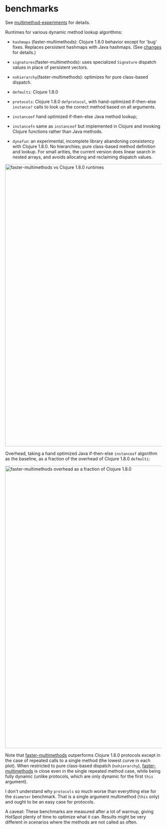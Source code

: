 # benchmarks

See 
[multimethod-experiments](https://github.com/palisades-lakes/multimethod-experiments)
for details.

Runtimes for various dynamic method lookup algorithms:

- `hashmaps` (faster-multimethods): Clojure 1.8.0 behavior except 
for 'bug' fixes. Replaces persistent hashmaps with Java hashmaps.
(See [changes](changes.html) for details.)
 
- `signatures`(faster-multimethods): 
uses specialized `Signature` dispatch values in place of persistent vectors.

- `nohierarchy`(faster-multimethods): optimizes for pure class-based dispatch.

- `defmulti`: Clojure 1.8.0

- `protocols`:  Clojure 1.8.0 `defprotocol`,
with hand-optimized if-then-else `instance?` calls to look up the 
correct method based on all arguments.

- `instanceof` hand optimized if-then-else Java method lookup;

- `instancefn` same as `instanceof` but implemented in Clojure and
invoking Clojure functions
rather than Java methods.

- `dynafun`: an experimental, incomplete library abandoning 
consistency with Clojure 1.8.0. No hierarchies; 
pure class-based method definition
and lookup.
For small arities, the current version does linear search in 
nested arrays, and avoids allocating and reclaiming dispatch values.

<img
src="../figs/dynamic-multi.quantiles.png"
alt="faster-multimethods vs Clojure 1.8.0 runtimes"
style="width: 24cm">

Overhead, taking a hand optimized Java if-then-else `instanceof`
algorithm as the baseline, as a fraction of the overhead of
Clojure 1.8.0 `defmulti`:

<img
src="../figs/dynamic-multi-overhead.quantiles.png"
alt="faster-multimethods overhead as a fraction of Clojure 1.8.0"
style="width: 24cm">

Note that [faster-multimethods](https://github.com/palisades-lakes/faster-multimethods)
outperforms Clojure 1.8.0 protocols except in the case of repeated calls
to a single method (the lowest curve in each plot).
When restricted to pure class-based dispatch (`nohierarchy`),
[faster-multimethods](https://github.com/palisades-lakes/faster-multimethods)
is close even in the single repeated method case,
while being fully dynamic (unlike protocols, which are only dynamic
for the first `this` argument).

I don't understand why `protocols` so much worse than everything 
else for the `diameter` benchmark. That is a single argument 
multimethod (`this` only) and ought to be an easy case for protocols.

A caveat: These benchmarks are measured after a lot of warmup,
giving HotSpot plenty of time to optimize what it can. 
Results might be very different in scenarios where the methods
are not called as often.


